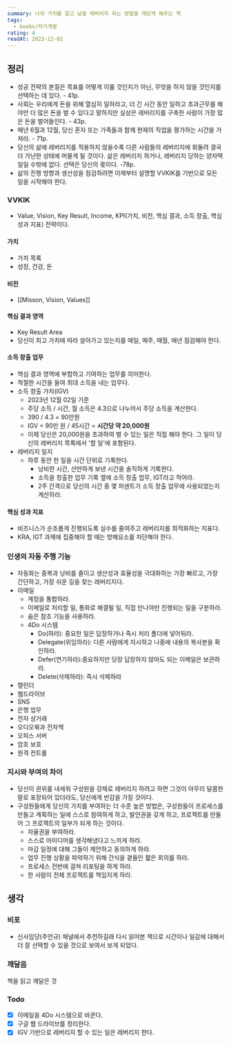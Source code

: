 ```yaml
---
summary: 나의 가치를 알고 남을 레버리지 하는 방법을 깨닫게 해주는 책
tags:
  - books/자기개발
rating: 4
readAt: 2023-12-02
---
```

## 정리
- 성공 전략의 본질은 목표를 어떻게 이룰 것인지가 아닌, 무엇을 하지 않을 것인지를 선택하는 데 있다. - 41p.
 - 사회는 우리에게 돈을 위해 열심히 일하라고, 더 긴 시간 동안 일하고 초과근무를 해야만 더 많은 돈을 벌 수 있다고 말하지만 실상은 레버리지를 구축한 사람이 가장 많은 돈을 벌어들인다. - 43p.
 - 매년 6월과 12월, 당신 혼자 또는 가족들과 함께 현재의 직업을 평가하는 시간을 가져라. - 71p.
 - 당신의 삶에 레버리지를 적용하지 않을수록 다른 사람들의 레버리지에 휘둘려 결국 더 가난한 상태에 머물게 될 것이다. 삶은 레버리지 하거나, 레버리지 당하는 양자택일일 수밖에 없다. 선택은 당신의 몫이다. -78p.
 - 삶의 진행 방향과 생산성을 점검하려면 이제부터 설명할 VVKIK를 기반으로 모든 일을 시작해야 한다.
### VVKIK
- Value, Vision, Key Result, Income, KPI(가치, 비전, 핵심 결과, 소득 창출, 핵심 성과 지표) 전략이다.
#### 가치
- 가치 목록
- 성장, 건강, 돈
#### 비전
- [[Misson, Vision, Values]]
#### 핵심 결과 영역
- Key Result Area
- 당신이 최고 가치에 따라 살아가고 있는지를 매일, 매주, 매월, 매년 점검해야 한다.
#### 소득 창출 업무
- 핵심 결과 영역에 부합하고 기여하는 업무를 의미한다.
- 적절한 시간을 들여 최대 소득을 내는 업무다.
- 소득 창출 가치(IGV)
	- 2023년 12월 02일 기준
	- 주당 소득 / 시간, 월 소득은 4.3으로 나누어서 주당 소득을 계산한다.
	- 390 / 4.3 = 90만원
	- IGV = 90만 원 / 45시간 = **시간당 약 20,000원**
	- 이제 당신은 20,000원을 초과하여 벌 수 있는 일은 직접 해야 한다. 그 일이 당신의 레버리지 목록에서 '할 일'에 포함된다.
- 레버리지 일지
	- 하루 동안 한 일을 시간 단위로 기록한다.
		- 낭비한 시간, 산만하게 보낸 시간을 솔직하게 기록한다.
		- 소득을 창출한 업무 기록 옆에 소득 창출 업무, IGT라고 적어라.
		- 2주 간격으로 당신의 시간 중 몇 퍼센트가 소득 창출 업무에 사용되었는지 계산하라.
#### 핵심 성과 지표
- 비즈니스가 순조롭게 진행되도록 실수를 줄여주고 레버리지를 최적화하는 지표다.
- KRA, IGT 과제에 집중해야 할 때는 방해요소를 차단해야 한다.
### 인생의 자동 주행 기능
- 자동화는 중복과 낭비를 줄이고 생산성과 효율성을 극대화하는 가장 빠르고, 가장 간단하고, 가장 쉬운 길을 찾는 레버리지다.
- 이메일
	- 계정을 통합하라.
	- 이메일로 처리할 일, 통화로 해결될 일, 직접 만나야만 진행되는 일을 구분하라.
	- 숨은 참조 기능을 사용하라.
	- 4Do 시스템
		- Do(하라): 중요한 일은 답장하거나 즉시 처리 폴더에 넣어둬라.
		- Delegate(위임하라): 다른 사람에게 지시하고 나중에 내용의 복사본을 확인하라.
		- Defer(연기하라):중요하지만 당장 답장하지 않아도 되는 이메일은 보관하라.
		- Delete(삭제하라): 즉시 삭제하라
- 캘린더
- 웹드라이브
- SNS
- 은행 업무
- 전자 상거래
- 오디오북과 전자책
- 오피스 서버
- 암호 보호
- 원격 컨트롤
### 지시와 부여의 차이
- 당신이 권위를 내세워 구성원을 강제로 레버리지 하려고 하면 그것이 아무리 달콤한 말로 포장되어 있더라도, 당신에게 반감을 가질 것이다.
- 구성원들에게 당신의 가치를 부여하는 더 수준 높은 방법은, 구성원들이 프로세스를 만들고 계획하는 일에 스스로 참여하게 하고, 발언권을 갖게 하고, 프로젝트를 만들어 그 프로젝트의 일부가 되게 하는 것이다.
	- 자율권을 부여하라.
	- 스스로 아이디어를 생각해냈다고 느끼게 하라.
	- 마감 일정에 대해 그들이 제안하고 동의하게 하라.
	- 업무 진행 상황을 파악하기 위해 간식을 곁들인 짧은 회의를 하라.
	- 프로세스 전반에 걸쳐 리포팅을 하게 하라.
	- 한 사람이 전체 프로젝트를 책임지게 하라.
## 생각
### 비포
- 신사임당(주언규) 채널에서 추천하길래 다시 읽어본 책으로 시간이나 일감에 대해서 더 잘 선택할 수 있을 것으로 보여서 보게 되었다.
### 깨달음
책을 읽고 깨달은 것
### Todo
- [x] 이메일을 4Do 시스템으로 바꾼다.
- [x] 구글 웹 드라이브를 정리한다.
- [x] IGV 기반으로 레버리지 할 수 있는 일은 레버리지 한다.